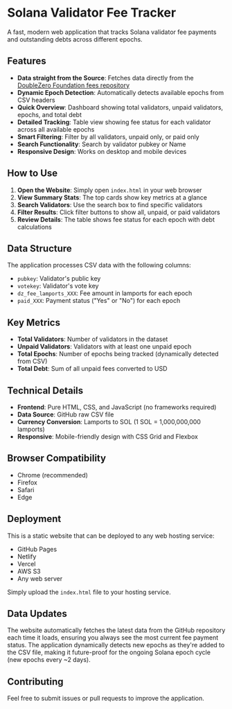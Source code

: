 # Solana Validator Fee Tracker

A fast, modern web application that tracks Solana validator fee payments and outstanding debts across different epochs.

## Features

- **Data straight from the Source**: Fetches data directly from the [DoubleZero Foundation fees repository](https://github.com/doublezerofoundation/fees/blob/main/fees_and_payments.csv)
- **Dynamic Epoch Detection**: Automatically detects available epochs from CSV headers
- **Quick Overview**: Dashboard showing total validators, unpaid validators, epochs, and total debt
- **Detailed Tracking**: Table view showing fee status for each validator across all available epochs
- **Smart Filtering**: Filter by all validators, unpaid only, or paid only
- **Search Functionality**: Search by validator pubkey or Name
- **Responsive Design**: Works on desktop and mobile devices

## How to Use

1. **Open the Website**: Simply open `index.html` in your web browser
2. **View Summary Stats**: The top cards show key metrics at a glance
3. **Search Validators**: Use the search box to find specific validators
4. **Filter Results**: Click filter buttons to show all, unpaid, or paid validators
5. **Review Details**: The table shows fee status for each epoch with debt calculations

## Data Structure

The application processes CSV data with the following columns:
- `pubkey`: Validator's public key
- `votekey`: Validator's vote key
- `dz_fee_lamports_XXX`: Fee amount in lamports for each epoch
- `paid_XXX`: Payment status ("Yes" or "No") for each epoch

## Key Metrics

- **Total Validators**: Number of validators in the dataset
- **Unpaid Validators**: Validators with at least one unpaid epoch
- **Total Epochs**: Number of epochs being tracked (dynamically detected from CSV)
- **Total Debt**: Sum of all unpaid fees converted to USD

## Technical Details

- **Frontend**: Pure HTML, CSS, and JavaScript (no frameworks required)
- **Data Source**: GitHub raw CSV file
- **Currency Conversion**: Lamports to SOL (1 SOL = 1,000,000,000 lamports)
- **Responsive**: Mobile-friendly design with CSS Grid and Flexbox

## Browser Compatibility

- Chrome (recommended)
- Firefox
- Safari
- Edge

## Deployment

This is a static website that can be deployed to any web hosting service:
- GitHub Pages
- Netlify
- Vercel
- AWS S3
- Any web server

Simply upload the `index.html` file to your hosting service.

## Data Updates

The website automatically fetches the latest data from the GitHub repository each time it loads, ensuring you always see the most current fee payment status. The application dynamically detects new epochs as they're added to the CSV file, making it future-proof for the ongoing Solana epoch cycle (new epochs every ~2 days).

## Contributing

Feel free to submit issues or pull requests to improve the application.
